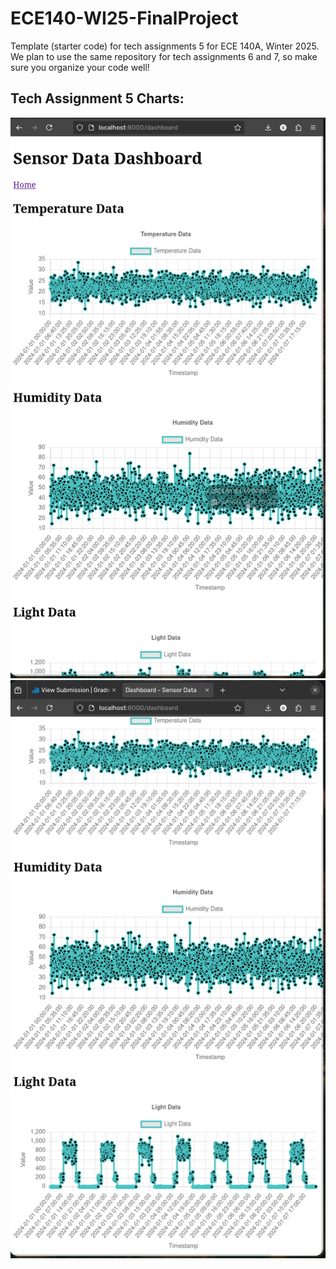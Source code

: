 # ECE140-WI25-FinalProject

Template (starter code) for tech assignments 5 for ECE 140A, Winter 2025. We plan to use the same repository for tech assignments 6 and 7, so make sure you organize your code well!

## Tech Assignment 5 Charts:
![Graph 1](graphs1.png)
![Graph 2](graphs2.png)
